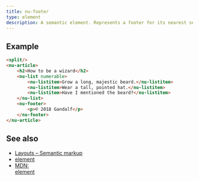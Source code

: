 ```yaml
---
title: nu-footer
type: element
description: A semantic element. Represents a footer for its nearest sectioning content or sectioning root element. A footer typically contains information about the author of the section, copyright data or links to related documents.
---
```


## Example

```html
<split/>
<nu-article>
    <h2>How to be a wizard</h2>
    <nu-list numerable>
        <nu-listitem>Grow a long, majestic beard.</nu-listitem>
        <nu-listitem>Wear a tall, pointed hat.</nu-listitem>
        <nu-listitem>Have I mentioned the beard?</nu-listitem>
    </nu-list>
    <nu-footer>
        <p>© 2018 Gandalf</p>
    </nu-footer>
</nu-article>
```

## See also

* [Layouts – Semantic markup](../../storybook/layouts/semantic-markup.md)
* [<nu-header/> element](./nu-header.md)
* [MDN: <footer/> element](!https://developer.mozilla.org/en-US/docs/Web/HTML/Element/footer)
